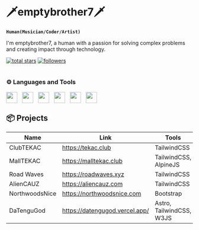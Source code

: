 # 🗡️emptybrother7🗡️

**`Human(Musician/Coder/Artist)`**

I'm emptybrother7, a human with a passion for solving complex problems and creating impact through technology.

<p align="left">
  <a href="https://github.com/emptybrother7">
    <img alt="total stars" title="Total stars on GitHub" src="https://custom-icon-badges.demolab.com/github/stars/emptybrother7?color=55960c&style=for-the-badge&labelColor=488207&logo=star"/></a>
  <a href="https://github.com/emptybrother7?tab=followers">
    <img alt="followers" title="Follow me on Github" src="https://custom-icon-badges.demolab.com/github/followers/emptybrother7?color=236ad3&labelColor=1155ba&style=for-the-badge&logo=person-add&label=Follow&logoColor=white"/></a>
</p>

#

### ⚙️ Languages and Tools

<img align="left" width="30px" style="padding-right:10px;" src="https://cdn.jsdelivr.net/gh/devicons/devicon/icons/github/github-original.svg" />
<img align="left" width="30px" style="padding-right:10px;" src="https://cdn.jsdelivr.net/gh/devicons/devicon/icons/bootstrap/bootstrap-original.svg" />
<img align="left" width="30px" style="padding-right:10px;" src="https://cdn.jsdelivr.net/gh/devicons/devicon/icons/threejs/threejs-original.svg" />
<img align="left" width="30px" style="padding-right:10px;" src="https://cdn.jsdelivr.net/gh/devicons/devicon/icons/tailwindcss/tailwindcss-plain.svg" />
<img align="left" width="30px" style="padding-right:10px;" src="https://cdn.jsdelivr.net/gh/devicons/devicon/icons/vscode/vscode-plain.svg" />
<img align="left" width="30px" style="padding-right:10px;" src="https://cdn.jsdelivr.net/gh/devicons/devicon/icons/photoshop/photoshop-plain.svg" />
<br>

#

## 📦 Projects

| Name            | Link                                | Tools                               |
| --------------- | ----------------------------------- | ----------------------------------- |
| ClubTEKAC       | https://tekac.club                  | TailwindCSS                         |
| MallTEKAC       | https://malltekac.club              | TailwindCSS, AlpineJS               |
| Road Waves      | https://roadwaves.xyz               | TailwindCSS                         |
| AlienCAUZ       | https://aliencauz.com               | TailwindCSS                         |
| NorthwoodsNice  | https://northwoodsnice.com          | Bootstrap                           |
| DaTenguGod      | https://datengugod.vercel.app/      | Astro, TailwindCSS, W3JS            |



